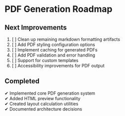 # PDF Generation Roadmap

## Next Improvements
1. [ ] Clean up remaining markdown formatting artifacts
2. [ ] Add PDF styling configuration options
3. [ ] Implement caching for generated PDFs
4. [ ] Add PDF validation and error handling
5. [ ] Support for custom templates
6. [ ] Accessibility improvements for PDF output

## Completed
✔ Implemented core PDF generation system  
✔ Added HTML preview functionality  
✔ Created layout calculation utilities  
✔ Documented architecture decisions
